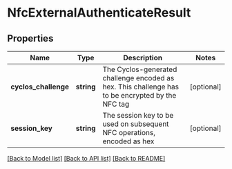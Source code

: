 # NfcExternalAuthenticateResult

## Properties
Name | Type | Description | Notes
------------ | ------------- | ------------- | -------------
**cyclos_challenge** | **string** | The Cyclos-generated challenge encoded as hex. This challenge has to be encrypted by the NFC tag | [optional] 
**session_key** | **string** | The session key to be used on subsequent NFC operations, encoded as hex | [optional] 

[[Back to Model list]](../../README.md#documentation-for-models) [[Back to API list]](../../README.md#documentation-for-api-endpoints) [[Back to README]](../../README.md)

